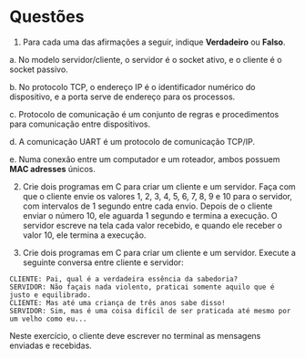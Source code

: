 # Questões

1. Para cada uma das afirmações a seguir, indique **Verdadeiro** ou **Falso**.

a. No modelo servidor/cliente, o servidor é o socket ativo, e o cliente é o socket passivo.

b. No protocolo TCP, o endereço IP é o identificador numérico do dispositivo, e a porta serve de endereço para os processos.

c. Protocolo de comunicação é um conjunto de regras e procedimentos para comunicação entre dispositivos.

d. A comunicação UART é um protocolo de comunicação TCP/IP.

e. Numa conexão entre um computador e um roteador, ambos possuem **MAC adresses** únicos.

2. Crie dois programas em C para criar um cliente e um servidor. Faça com que o cliente envie os valores 1, 2, 3, 4, 5, 6, 7, 8, 9 e 10 para o servidor, com intervalos de 1 segundo entre cada envio. Depois de o cliente enviar o número 10, ele aguarda 1 segundo e termina a execução. O servidor escreve na tela cada valor recebido, e quando ele receber o valor 10, ele termina a execução.

3. Crie dois programas em C para criar um cliente e um servidor. Execute a seguinte conversa entre cliente e servidor:

```
CLIENTE: Pai, qual é a verdadeira essência da sabedoria?
SERVIDOR: Não façais nada violento, praticai somente aquilo que é justo e equilibrado.
CLIENTE: Mas até uma criança de três anos sabe disso!
SERVIDOR: Sim, mas é uma coisa difícil de ser praticada até mesmo por um velho como eu...
```

Neste exercício, o cliente deve escrever no terminal as mensagens enviadas e recebidas.
